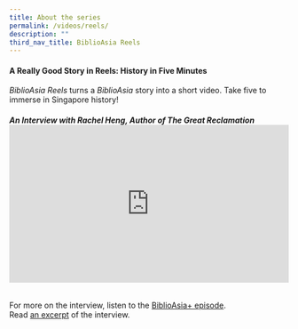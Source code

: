 ```yaml
---
title: About the series
permalink: /videos/reels/
description: ""
third_nav_title: BiblioAsia Reels
---
```

#### A Really Good Story in Reels: History in Five Minutes

*BiblioAsia Reels* turns a *BiblioAsia* story into a short video. Take five  to immerse in Singapore history!

###### **An Interview with Rachel Heng, Author of <i>The Great Reclamation</i>**<style>.embed-container {position: relative; padding-bottom: 56.25%; height: 0; overflow: hidden; max-width: 100%; } .embed-container iframe, .embed-container object, .embed-container embed { position: absolute; top: 0; left: 0; width: 100%; height: 100%; }</style><div class="embed-container"><iframe src="https://www.youtube.com/embed/jQjegt2YxCc" frameborder="0" allowfullscreen=""></iframe></div>
For more on the interview, listen to the [BiblioAsia+ episode](/podcast/the-great-reclamation/). <br>
Read [an excerpt](/vol-19/issue-4/jan-mar-2024/interview-rachel-heng/) of the interview.